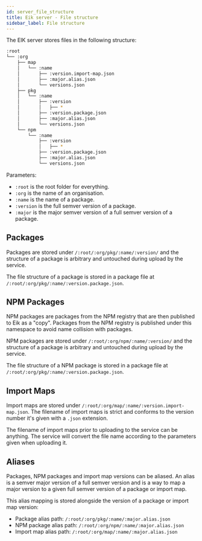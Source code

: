 ```yaml
---
id: server_file_structure
title: Eik server - File structure
sidebar_label: File structure
---
```


The EIK server stores files in the following structure:

```sh
:root
└── :org
    ├── map
    │   └── :name
    │       ├── :version.import-map.json
    │       ├── :major.alias.json
    │       └── versions.json
    ├── pkg
    │   └── :name
    │       ├── :version
    │       │   ├── *
    │       ├── :version.package.json
    │       ├── :major.alias.json
    │       └── versions.json
    └── npm
        └── :name
            ├── :version
            │   ├── *
            ├── :version.package.json
            ├── :major.alias.json
            └── versions.json
```

Parameters:

-   `:root` is the root folder for everything.
-   `:org` is the name of an organisation.
-   `:name` is the name of a package.
-   `:version` is the full semver version of a package.
-   `:major` is the major semver version of a full semver version of a package.

## Packages

Packages are stored under `/:root/:org/pkg/:name/:version/` and the structure of a package is
arbitrary and untouched during upload by the service.

The file structure of a package is stored in a package file at `/:root/:org/pkg/:name/:version.package.json`.

## NPM Packages

NPM packages are packages from the NPM registry that are then published to Eik as a "copy". Packages from
the NPM registry is published under this namespace to avoid name collision with packages.

NPM packages are stored under `/:root/:org/npm/:name/:version/` and the structure of a package is
arbitrary and untouched during upload by the service.

The file structure of a NPM package is stored in a package file at `/:root/:org/pkg/:name/:version.package.json`.

## Import Maps

Import maps are stored under `/:root/:org/map/:name/:version.import-map.json`. The filename of
import maps is strict and conforms to the version number it's given with a `.json` extension.

The filename of import maps prior to uploading to the service can be anything. The service will
convert the file name according to the parameters given when uploading it.

## Aliases

Packages, NPM packages and import map versions can be aliased. An alias is a semver major version of a
full semver version and is a way to map a major version to a given full semver version of a
package or import map.

This alias mapping is stored alongside the version of a package or import map version:

-   Package alias path: `/:root/:org/pkg/:name/:major.alias.json`
-   NPM package alias path: `/:root/:org/npm/:name/:major.alias.json`
-   Import map alias path: `/:root/:org/map/:name/:major.alias.json`
